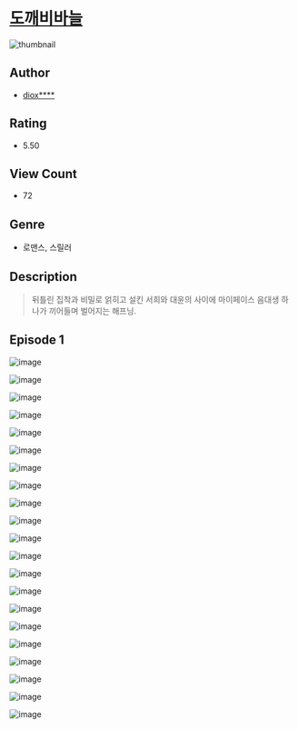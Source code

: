 # [도깨비바늘](https://comic.naver.com/challenge/list?titleId=811270)
![thumbnail](https://image-comic.pstatic.net/user_contents_data/challenge_comic/2023/05/25/325198/upload_7291382091075434807_480x623.jpeg)

## Author
- [diox****](https://comic.naver.com/artistTitle?id=325198)

## Rating
- 5.50

## View Count
- 72

## Genre
- 로맨스, 스릴러

## Description
> 뒤틀린 집착과 비밀로 얽히고 설킨 서희와 대윤의 사이에 마이페이스 음대생 하나가 끼어들며 벌어지는 해프닝.


## Episode 1
![image](https://image-comic.pstatic.net/user_contents_data/challenge_comic/2023/05/25/325198/upload_4134647712571209574.jpeg)

![image](https://image-comic.pstatic.net/user_contents_data/challenge_comic/2023/05/25/325198/upload_3834869183794985266.jpeg)

![image](https://image-comic.pstatic.net/user_contents_data/challenge_comic/2023/05/25/325198/upload_7090413364357314357.jpeg)

![image](https://image-comic.pstatic.net/user_contents_data/challenge_comic/2023/05/25/325198/upload_3762586387425539684.jpeg)

![image](https://image-comic.pstatic.net/user_contents_data/challenge_comic/2023/05/25/325198/upload_3906083434496800566.jpeg)

![image](https://image-comic.pstatic.net/user_contents_data/challenge_comic/2023/05/25/325198/upload_3630292065183752760.jpeg)

![image](https://image-comic.pstatic.net/user_contents_data/challenge_comic/2023/05/25/325198/upload_7292796063032095800.jpeg)

![image](https://image-comic.pstatic.net/user_contents_data/challenge_comic/2023/05/25/325198/upload_3691040069766898275.jpeg)

![image](https://image-comic.pstatic.net/user_contents_data/challenge_comic/2023/05/25/325198/upload_3544725858486137143.jpeg)

![image](https://image-comic.pstatic.net/user_contents_data/challenge_comic/2023/05/25/325198/upload_3761408612098335589.jpeg)

![image](https://image-comic.pstatic.net/user_contents_data/challenge_comic/2023/05/25/325198/upload_4122028647751299681.jpeg)

![image](https://image-comic.pstatic.net/user_contents_data/challenge_comic/2023/05/25/325198/upload_3559306293153314353.jpeg)

![image](https://image-comic.pstatic.net/user_contents_data/challenge_comic/2023/05/25/325198/upload_7305511716666958438.jpeg)

![image](https://image-comic.pstatic.net/user_contents_data/challenge_comic/2023/05/25/325198/upload_3690810053635421491.jpeg)

![image](https://image-comic.pstatic.net/user_contents_data/challenge_comic/2023/05/25/325198/upload_7364341077684861281.jpeg)

![image](https://image-comic.pstatic.net/user_contents_data/challenge_comic/2023/05/25/325198/upload_4048848654104343860.jpeg)

![image](https://image-comic.pstatic.net/user_contents_data/challenge_comic/2023/05/25/325198/upload_3689122517196550449.jpeg)

![image](https://image-comic.pstatic.net/user_contents_data/challenge_comic/2023/05/25/325198/upload_4049923778941038647.jpeg)

![image](https://image-comic.pstatic.net/user_contents_data/challenge_comic/2023/05/25/325198/upload_3472609775636997683.jpeg)

![image](https://image-comic.pstatic.net/user_contents_data/challenge_comic/2023/05/25/325198/upload_3702297750381607217.jpeg)

![image](https://image-comic.pstatic.net/user_contents_data/challenge_comic/2023/05/25/325198/upload_3762819500217742690.jpeg)
